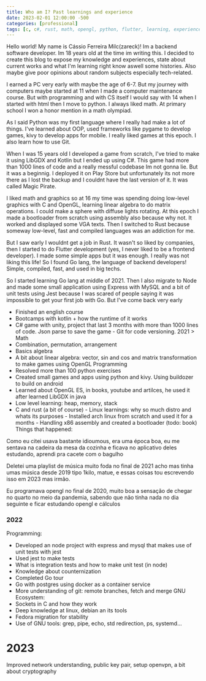 ```yaml
---
title: Who am I? Past learnings and experience
date: 2023-02-01 12:00:00 -500
categories: [professional]
tags: [c, c#, rust, math, opengl, python, flutter, learning, experience]
---
```


Hello world! My name is Cássio Ferreira Milc(zareck)! Im a backend software developer. Im 18 years old at the time im writing this. I decided to create this blog to expose my knowledge and experiences, state about current works and what I'm learning right know aswell some histories. Also maybe give poor opinions about random subjects especially tech-related.

I earned a PC very early with maybe the age of 6-7. But my journey with computers maybe started at 11 when I made a computer maintenance course. But with programming and with CS itself I would say with 14 when I started with html then I move to python. I always liked math. At primary school I won a honor mention in a math olympiad.

As I said Python was my first language where I really had make a lot of things. I've learned about OOP, used frameworks like pygame to develop games, kivy to develop apps for mobile. I really liked games at this epoch.
I also learn how to use Git.

When I was 15 years old I developed a game from scratch, I've tried to make it using LibGDX and Kotlin but I ended up using C#. This game had more than 1000 lines of code and a really messful codebase Im not gonna lie. But it was a beginnig. I deployed it on Play Store but unfortunately its not more there as I lost the backup and I couldnt have the last version of it. It was called Magic Pirate.

I liked math and graphics so at 16 my time was spending doing low-level graphics with C and OpenGL, learning linear algebra to do matrix operations. I could make a sphere with diffuse lights rotating. At this epoch I made a bootloader from scratch using assembly also because why not. It worked and displayed some VGA texts. Then I switched to Rust because someway low-level, fast and compiled languages was an addiction for me. 

But I saw early I wouldnt get a job in Rust. It wasn't so liked by companies, then I started to do Flutter development (yes, I never liked to be a frontend developer). I made some simple apps but it was enough. I really was not liking this life! So I found Go lang, the language of backend developers! Simple, compiled, fast, and used in big techs.

So I started learning Go lang at middle of 2021. Then I also migrate to Node and made some small application using Express with MySQL and a bit of unit tests using Jest because I was scared of people saying it was impossible to get your first job with Go. But I've come back very early


- Finished an english course
- Bootcamps with kotlin + how the runtime of it works
- C# game with unity, project that last 3 months with more than 1000 lines of code. Json parse to save the game - Git for code versioning. 
2021 >
Math
- Combination, permutation, arrangement
- Basics algebra
- A bit about linear algebra: vector, sin and cos and
matrix transformation to make games using OpenGL
Programming
- Resolved more than 100 python exercises
- Created small games and apps using python and kivy. Using
buildozer to build on android
- Learned about OpenGL ES, in books, youtube and artilces, he used it after learned LibGDX in java
- Low level learning: heap, memory, stack
- C and rust (a bit of course) - Linux learnings: why so much distro and whats its purposes - Installed arch linux from scratch and used it for a months - Handling x86 assembly and created a bootloader (todo: book)
Things that happened:

Como eu citei usava bastante idioumous, era uma época boa, eu me sentava na cadeira da mesa da cozinha e ficava no aplicativo deles estudando, aprendi pra cacete com o bagulho

Deletei uma playlist de música muito foda no final de 2021 acho mas tinha umas música desde 2019 tipo 1kilo, matue, e essas coisas tou escrevendo isso em 2023 mas irmão.

Eu programava opengl no final de 2020, muito boa a sensação de chegar no quarto no meio da pandemia, sabendo que não tinha nada no dia seguinte e ficar estudando opengl e cálculos

### 2022
 Programming:
- Developed an node project with express and mysql that makes use of unit tests with jest
- Used jest to make tests
- What is integration tests and how to make unit test (in node)
- Knowledge about counternization
- Completed Go tour
- Go with postgres using docker as a container service
- More understanding of git: remote branches, fetch and merge
GNU Ecosystem:
- Sockets in C and how they work
- Deep knowledge at linux, debian an its tools
- Fedora migration for stability
- Use of GNU tools: grep, pipe, echo, std redirection, ps, systemd...

# 2023
Improved network understanding, public key pair, setup openvpn, a bit about cryptography
